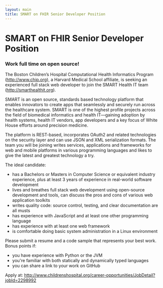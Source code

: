 ```yaml
---
layout: main
title: SMART on FHIR Senior Developer Position
---
```


# SMART on FHIR Senior Developer Position
### Work full time on open source!

The Boston Children’s Hospital Computational Health Informatics Program (http://www.chip.org), a Harvard Medical School affiliate, is seeking an experienced full stack web developer to join the SMART Health IT team (http://smarthealthit.org).  
 
SMART is an open source, standards based technology platform that enables innovators to create apps that seamlessly and securely run across the healthcare system. SMART is one of the highest profile projects across the field of biomedical informatics and health IT—gaining adoption by health systems, health IT vendors, app developers and a key focus of White House efforts around precision medicine.
 
The platform is REST-based, incorporates OAuth2 and related technologies on the security layer and can use JSON and XML serialization formats. The team you will be joining writes services, applications and frameworks for web and mobile platforms in various programming languages and likes to give the latest and greatest technology a try.
 
The ideal candidate:
 
- has a Bachelors or Masters in Computer Science or equivalent industry experience, plus at least 3 years of experience in real-world software development
- lives and breathes full stack web development using open-source development and tools, can discuss the pros and cons of various web application toolkits
- writes quality code: source control, testing, and clear documentation are all musts
- has experience with JavaScript and at least one other programming language
- has experience with at least one web framework
- is comfortable doing basic system administration in a Linux environment
 
Please submit a resume and a code sample that represents your best work. Bonus points if:
 
- you have experience with Python or the JVM
- you're familiar with both statically and dynamically typed languages
- you can share a link to your work on GitHub

Apply at: http://www.childrenshospital.org/career-opportunities/JobDetail?jobId=2298992
